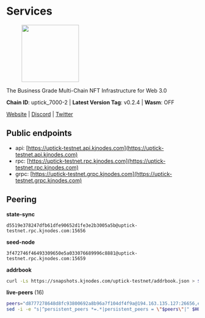 # Services

<figure><img src="https://raw.githubusercontent.com/kj89/testnet_manuals/main/pingpub/logos/uptick.png" width="150" alt=""><figcaption></figcaption></figure>

The Business Grade Multi-Chain NFT Infrastructure for Web 3.0

**Chain ID**: uptick_7000-2 | **Latest Version Tag**: v0.2.4 | **Wasm**: OFF

[Website](https://uptick.network) | [Discord](https://discord.gg/UzeHS7fu5H) | [Twitter](https://twitter.com/uptickproject)


## Public endpoints

* api: [https://uptick-testnet.api.kjnodes.com](https://uptick-testnet.api.kjnodes.com)
* rpc: [https://uptick-testnet.rpc.kjnodes.com](https://uptick-testnet.rpc.kjnodes.com)
* grpc: [https://uptick-testnet.grpc.kjnodes.com](https://uptick-testnet.grpc.kjnodes.com)

## Peering

**state-sync**

```text
d5519e378247dfb61dfe90652d1fe3e2b3005a5b@uptick-testnet.rpc.kjnodes.com:15656
```

**seed-node**

```text
3f472746f46493309650e5a033076689996c8881@uptick-testnet.rpc.kjnodes.com:15659
```

**addrbook**
```bash
curl -Ls https://snapshots.kjnodes.com/uptick-testnet/addrbook.json > $HOME/.uptickd/config/addrbook.json
```

**live-peers** (16)
```bash
peers="d8777278648d8fc93800692a8b96a7f104df4f9a@194.163.135.127:26656,eb5a3112a64944e2bd701ff8aa99ab95209c6310@185.198.27.110:26656,b14b4e3a46180eccf00d816aed5338db925e2237@185.225.191.149:26656,70c19420bb2d40c5a6c3466c69ead6e0877b9cc7@45.85.250.108:26656,7a4f1c0baa2ff31c02163fb658c4eb8d119193c7@95.214.52.173:26656,d5519e378247dfb61dfe90652d1fe3e2b3005a5b@65.109.68.190:15656,94b63fddfc78230f51aeb7ac34b9fb86bd042a77@94.23.207.45:30556,7a1f08486cd519270b3aeab7c6c4abf2cc07d22b@46.17.250.145:60856,f06b6a57001440bf3507ba2f09a3010f6d50080b@135.181.133.37:29656,75aa14851ff12bd4825fe5679958dc278086e2b9@95.216.14.72:34656,2763c95b0c9b0b31c312b06d6ae6887968fb9830@194.163.154.224:26656,3666c65e99775b8149396fd5c781dec6a29fb13b@75.119.144.48:31656,453aff3405698476967251ee253a03bedf4f0dce@178.211.139.124:15656,5368bc0c12a7bfd9d69ba192b06f2be97d28e7ef@185.239.209.56:31656,af5262526a0800a29a0a7194e1488a9fa62d0005@195.3.223.208:26656,db09e85b73c4be1cab07f41422912ccad2aa5744@185.198.27.109:15656"
sed -i -e "s|^persistent_peers *=.*|persistent_peers = \"$peers\"|" $HOME/.uptickd/config/config.toml
```
